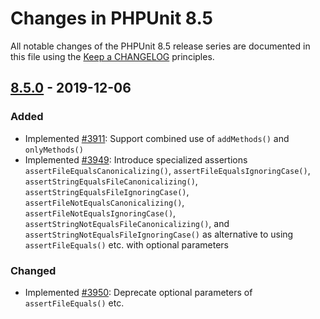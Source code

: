 # Changes in PHPUnit 8.5

All notable changes of the PHPUnit 8.5 release series are documented in this file using the [Keep a CHANGELOG](http://keepachangelog.com/) principles.

## [8.5.0] - 2019-12-06

### Added

* Implemented [#3911](https://github.com/sebastianbergmann/phpunit/issues/3911): Support combined use of `addMethods()` and `onlyMethods()`
* Implemented [#3949](https://github.com/sebastianbergmann/phpunit/issues/3949): Introduce specialized assertions `assertFileEqualsCanonicalizing()`, `assertFileEqualsIgnoringCase()`, `assertStringEqualsFileCanonicalizing()`, `assertStringEqualsFileIgnoringCase()`, `assertFileNotEqualsCanonicalizing()`, `assertFileNotEqualsIgnoringCase()`, `assertStringNotEqualsFileCanonicalizing()`, and `assertStringNotEqualsFileIgnoringCase()` as alternative to using `assertFileEquals()` etc. with optional parameters

### Changed

* Implemented [#3950](https://github.com/sebastianbergmann/phpunit/issues/3950): Deprecate optional parameters of `assertFileEquals()` etc.

[8.5.0]: https://github.com/sebastianbergmann/phpunit/compare/8.4...master

